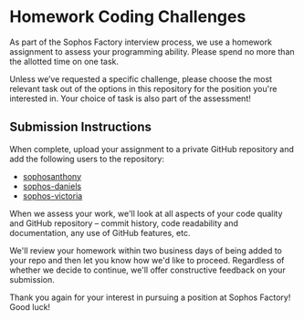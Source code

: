 # Homework Coding Challenges

As part of the Sophos Factory interview process, we use a homework assignment to assess your programming ability. Please spend no more than the allotted time on one task.

Unless we’ve requested a specific challenge, please choose the most relevant task out of the options in this repository for the position you're interested in. Your choice of task is also part of the assessment!

## Submission Instructions

When complete, upload your assignment to a private GitHub repository and add the following users to the repository:

- [sophosanthony](https://github.com/sophosanthony)
- [sophos-daniels](https://github.com/sophos-daniels)
- [sophos-victoria](https://github.com/sophos-victoria)

When we assess your work, we'll look at all aspects of your code quality and GitHub repository – commit history, code readability and documentation, any use of GitHub features, etc.

We'll review your homework within two business days of being added to your repo and then let you know how we'd like to proceed. Regardless of whether we decide to continue, we'll offer constructive feedback on your submission.

Thank you again for your interest in pursuing a position at Sophos Factory! Good luck!